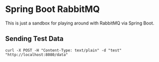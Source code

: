 # Spring Boot RabbitMQ

This is just a sandbox for playing around with RabbitMQ via Spring Boot.

## Sending Test Data

```
curl -X POST -H "Content-Type: text/plain" -d "test" "http://localhost:8080/data"
```